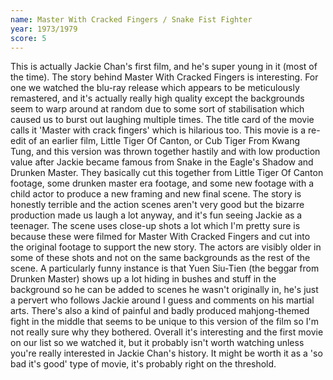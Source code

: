 ```yaml
---
name: Master With Cracked Fingers / Snake Fist Fighter
year: 1973/1979
score: 5
---
```

This is actually Jackie Chan's first film, and he's super young in it (most of the time). The story behind Master With Cracked Fingers is interesting. For one we watched the blu-ray release which appears to be meticulously remastered, and it's actually really high quality except the backgrounds seem to warp around at random due to some sort of stabilisation which caused us to burst out laughing multiple times. The title card of the movie calls it 'Master with crack fingers' which is hilarious too. This movie is a re-edit of an earlier film, Little Tiger Of Canton, or Cub Tiger From Kwang Tung, and this version was thrown together hastily and with low production value after Jackie became famous from Snake in the Eagle's Shadow and Drunken Master. They basically cut this together from Little Tiger Of Canton footage, some drunken master era footage, and some new footage with a child actor to produce a new framing and new final scene. The story is honestly terrible and the action scenes aren't very good but the bizarre production made us laugh a lot anyway, and it's fun seeing Jackie as a teenager. The scene uses close-up shots a lot which I'm pretty sure is because these were filmed for Master With Cracked Fingers and cut into the original footage to support the new story. The actors are visibly older in some of these shots and not on the same backgrounds as the rest of the scene. A particularly funny instance is that Yuen Siu-Tien (the beggar from Drunken Master) shows up a lot hiding in bushes and stuff in the background so he can be added to scenes he wasn't originally in, he's just a pervert who follows Jackie around I guess and comments on his martial arts. There's also a kind of painful and badly produced mahjong-themed fight in the middle that seems to be unique to this version of the film so I'm not really sure why they bothered. Overall it's interesting and the first movie on our list so we watched it, but it probably isn't worth watching unless you're really interested in Jackie Chan's history. It might be worth it as a 'so bad it's good' type of movie, it's probably right on the threshold.
